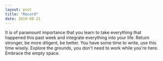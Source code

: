 ```yaml
---
layout: post
title: "Record"
date: 2019-08-21
---
```


It is of paramount importance that you learn to take everything that happened this past week and integrate everything into your life.
Return stronger, be more diligent, be better. You have some time to write, use this time wisely.
Explore the grounds, you don't need to work while you're here. Embrace the empty space.